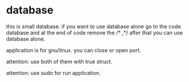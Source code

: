 # database

this is small database. if you want to use database alone go to the code database and at the end of code remove the /* ,*/ after that you can use database alone.

application is for gnu/linux. you can close or open port.

attention: use both of them with true struct.

attention: use sudo for run application.
